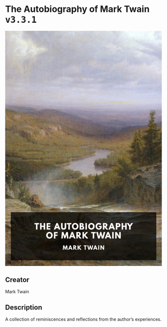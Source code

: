 
# The Autobiography of Mark Twain <kbd>v3.3.1</kbd>

<center>
  <img src="./cover-1024.jpg"/>
</center>

## Creator
Mark Twain

## Description
A collection of reminiscences and reflections from the author’s experiences.
